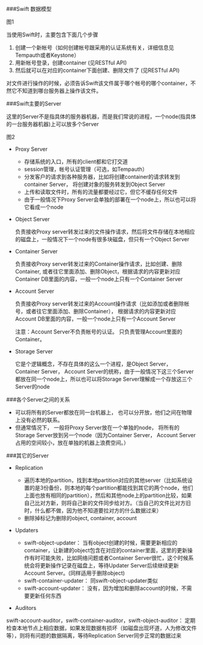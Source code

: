###Swift 数据模型

图1

当使用Swift时，主要包含下面几个步骤

  1. 创建一个新帐号（如何创建帐号跟采用的认证系统有关，详细信息见Tempauth或者Keystone）
  2. 用新帐号登录，创建container (见RESTful API)
  3. 然后就可以在对应的container下面创建、删除文件了 (见RESTful API)
    
对文件进行操作的时候，必须告诉Swift该文件属于哪个帐号的哪个container，不然它不知道到哪台服务器上操作该文件。

###Swift主要的Server

这里的Server不是指具体的服务器机器，而是我们常说的进程，一个node(指具体的一台服务器机器)上可以放多个Server

图2
* Proxy Server
    * 存储系统的入口，所有的client都和它打交道
    * session管理，帐号认证管理（可选，如Tempauth）
    * 分发客户的请求到各种服务器，比如将创建container的请求转发到container Server， 将创建对象的服务转发到Object Server
    * 上传和读取文件时，所有的流量都要经过它，但它不缓存任何文件
    * 由于一般情况下Proxy Server会单独的部署在一个node上，所以也可以将它看成一个node

* Object Server
 
   负责接收Proxy server转发过来的文件操作请求，然后将文件存储在本地相应的磁盘上，一般情况下一个node有很多块磁盘，但只有一个Object Server

* Container Server

   负责接收Proxy server转发过来的Container操作请求，比如创建、删除Container, 或者往它里面添加、删除Object，根据请求的内容更新对应Container DB里面的内容，一般一个node上只有一个Container Server

* Account Server

   负责接收Proxy server转发过来的Account操作请求（比如添加或者删除帐号，或者往它里面添加、删除Container）， 根据请求的内容更新对应Account DB里面的内容，一般一个node上只有一个Account Server

    注意：Account Server不负责帐号的认证。 只负责管理Account里面的Container。

* Storage Server

   它是个逻辑概念，不存在具体的这么一个进程，是Object Server， Container Server， Account Server的统称，由于一般情况下这三个Server都放在同一个node上，所以也可以将Storage Server理解成一个存放这三个Server的node

###各个Server之间的关系

* 可以将所有的Server都放在同一台机器上， 也可以分开放，他们之间在物理上没有必然的联系。
* 但通常情况下， 一般将Proxy Server放在一个单独的node， 将所有的Storage Server放到另一个node（因为Container Server， Account Server占用的空间较小，放在单独的机器上浪费空间。）

###其它的Server

* Replication

    * 遍历本地的partition，找到本地partition对应的其他server（比如系统设置的是3份备份，则本地的每个partition都能找到其它的两个node，他们上面也放有相同的partition），然后和其他node上的partition比较，如果自己比对方新，则将自己新的文件同步给对方。（当自己的文件比对方旧时，什么都不做，因为他不知道要拉对方的什么数据过来）
    * 删除掉标记为删除的object, container, account

* Updaters

    * swift-object-updater： 当有object创建的时候，需要更新相应的container，让新建的object包含在对应的container里面，这里的更新操作有时可能失败，比如网络问题或者Container Server很忙，这个时候系统会将更新操作记录在磁盘上，等待Updater Server后续继续更新Account Server。(同样适用于删除object)
    * swift-container-updater： 同swift-object-updater类似
    * swift-account-updater： 没有，因为增加和删除account的时候，不需要更新任何东西


* Auditors

swift-account-auditor，swift-container-auditor，swift-object-auditor： 定期检查本地节点上相应数据，如果发现数据有损坏（如磁盘出现坏道，人为修改文件等），则将有问题的数据隔离，等待Replication Server同步正常的数据过来

